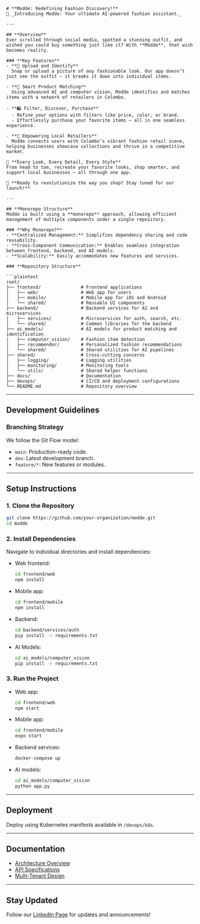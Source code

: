 

```
# **Modde: Redefining Fashion Discovery!**  
🌟 _Introducing Modde: Your ultimate AI-powered fashion assistant._  

---

## **Overview**  
Ever scrolled through social media, spotted a stunning outfit, and wished you could buy something just like it? With **Modde**, that wish becomes reality.  

### **Key Features**  
- **📸 Upload and Identify**  
  Snap or upload a picture of any fashionable look. Our app doesn’t just see the outfit – it breaks it down into individual items.  
  
- **🎯 Smart Product Matching**  
  Using advanced AI and computer vision, Modde identifies and matches items with a network of retailers in Colombo.  

- **🛍 Filter, Discover, Purchase**  
  - Refine your options with filters like price, color, or brand.  
  - Effortlessly purchase your favorite items – all in one seamless experience.  

- **📢 Empowering Local Retailers**  
  Modde connects users with Colombo’s vibrant fashion retail scene, helping businesses showcase collections and thrive in a competitive market.  

👗 **Every Look, Every Detail, Every Style**  
From head to toe, recreate your favorite looks, shop smarter, and support local businesses – all through one app.  

🚀 **Ready to revolutionize the way you shop? Stay tuned for our launch!**  

---

## **Monorepo Structure**  
Modde is built using a **monorepo** approach, allowing efficient management of multiple components under a single repository.  

### **Why Monorepo?**  
- **Centralized Management:** Simplifies dependency sharing and code reusability.  
- **Cross-Component Communication:** Enables seamless integration between frontend, backend, and AI models.  
- **Scalability:** Easily accommodates new features and services.  

### **Repository Structure**  

```plaintext
root/
├── frontend/               # Frontend applications
│   ├── web/                # Web app for users
│   ├── mobile/             # Mobile app for iOS and Android
│   └── shared/             # Reusable UI components
├── backend/                # Backend services for AI and microservices
│   ├── services/           # Microservices for auth, search, etc.
│   └── shared/             # Common libraries for the backend
├── ai_models/              # AI models for product matching and identification
│   ├── computer_vision/    # Fashion item detection
│   ├── recommender/        # Personalized fashion recommendations
│   └── shared/             # Shared utilities for AI pipelines
├── shared/                 # Cross-cutting concerns
│   ├── logging/            # Logging utilities
│   ├── monitoring/         # Monitoring tools
│   └── utils/              # Shared helper functions
├── docs/                   # Documentation
├── devops/                 # CI/CD and deployment configurations
└── README.md               # Repository overview
```

---

## **Development Guidelines**  

### **Branching Strategy**  
We follow the Git Flow model:  
- `main`: Production-ready code.  
- `dev`: Latest development branch.  
- `feature/*`: New features or modules.  

---

## **Setup Instructions**  

### **1. Clone the Repository**  
```bash  
git clone https://github.com/your-organization/modde.git  
cd modde  
```  

### **2. Install Dependencies**  
Navigate to individual directories and install dependencies:  

- Web frontend:  
  ```bash  
  cd frontend/web  
  npm install  
  ```  

- Mobile app:  
  ```bash  
  cd frontend/mobile  
  npm install  
  ```  

- Backend:  
  ```bash  
  cd backend/services/auth  
  pip install -r requirements.txt  
  ```  

- AI Models:  
  ```bash  
  cd ai_models/computer_vision  
  pip install -r requirements.txt  
  ```  

### **3. Run the Project**  
- Web app:  
  ```bash  
  cd frontend/web  
  npm start  
  ```  

- Mobile app:  
  ```bash  
  cd frontend/mobile  
  expo start  
  ```  

- Backend services:  
  ```bash  
  docker-compose up  
  ```  

- AI models:  
  ```bash  
  cd ai_models/computer_vision  
  python app.py  
  ```  

---

## **Deployment**  
Deploy using Kubernetes manifests available in `/devops/k8s`.  

---

## **Documentation**  
- [Architecture Overview](docs/architecture.md)  
- [API Specifications](docs/api_specs.md)  
- [Multi-Tenant Design](docs/tenant_management.md)  

---

## **Stay Updated**  
Follow our [LinkedIn Page](https://www.linkedin.com/) for updates and announcements!  

